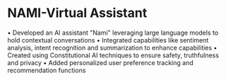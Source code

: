 # NAMI-Virtual Assistant
•	Developed an AI assistant "Nami" leveraging large language models to hold contextual conversations
•	Integrated capabilities like sentiment analysis, intent recognition and summarization to enhance capabilities
•	Created using Constitutional AI techniques to ensure safety, truthfulness and privacy
•	Added personalized user preference tracking and recommendation functions
